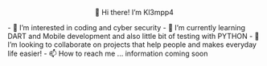 <p align="center", font-size=15>👋 Hi there! I’m Kl3mpp4</p>
- 👀 I’m interested in coding and cyber security
- 🌱 I’m currently learning DART and Mobile development and also little bit of testing with PYTHON
- 💞️ I’m looking to collaborate on projects that help people and makes everyday life easier!
- 📫 How to reach me ... information coming soon

<!---
Kl3mpp4/Kl3mpp4 is a ✨ special ✨ repository because its `README.md` (this file) appears on your GitHub profile.
You can click the Preview link to take a look at your changes.
--->
